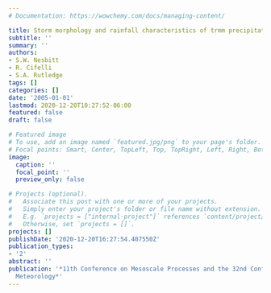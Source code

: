 ```yaml
---
# Documentation: https://wowchemy.com/docs/managing-content/

title: Storm morphology and rainfall characteristics of trmm precipitation features
subtitle: ''
summary: ''
authors:
- S.W. Nesbitt
- R. Cifelli
- S.A. Rutledge
tags: []
categories: []
date: '2005-01-01'
lastmod: 2020-12-20T10:27:52-06:00
featured: false
draft: false

# Featured image
# To use, add an image named `featured.jpg/png` to your page's folder.
# Focal points: Smart, Center, TopLeft, Top, TopRight, Left, Right, BottomLeft, Bottom, BottomRight.
image:
  caption: ''
  focal_point: ''
  preview_only: false

# Projects (optional).
#   Associate this post with one or more of your projects.
#   Simply enter your project's folder or file name without extension.
#   E.g. `projects = ["internal-project"]` references `content/project/deep-learning/index.md`.
#   Otherwise, set `projects = []`.
projects: []
publishDate: '2020-12-20T16:27:54.407550Z'
publication_types:
- '2'
abstract: ''
publication: '*11th Conference on Mesoscale Processes and the 32nd Conference on Radar
  Meteorology*'
---
```

